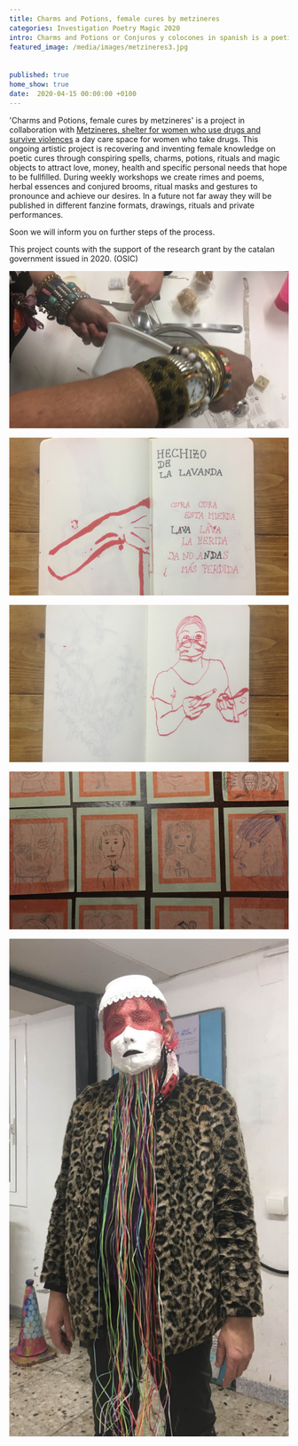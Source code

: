```yaml
---
title: Charms and Potions, female cures by metzineres
categories: Investigation Poetry Magic 2020
intro: Charms and Potions or Conjuros y colocones in spanish is a poetic investigation on the spirituality by women who use drugs.
featured_image: /media/images/metzineres3.jpg


published: true
home_show: true
date:  2020-04-15 00:00:00 +0100
---
```

'Charms and Potions, female cures by metzineres' is a project in collaboration with [Metzineres, shelter for women who use drugs and survive violences](http://metzineres.net/) a day care space for women who take drugs.
This ongoing artistic project is recovering and inventing female knowledge on poetic cures through conspiring spells, charms, potions, rituals and magic objects to attract love, money, health and specific personal needs that hope to be fullfilled. During weekly workshops we create rimes and poems, herbal essences and conjured brooms, ritual masks and gestures to pronounce and achieve our desires. In a future not far away they will be published in different fanzine formats, drawings, rituals and private performances.

Soon we will inform you on further steps of the process.

This project counts with the support of the research grant by the catalan government issued in 2020. (OSIC)


![image](/media/images/metzineres4.jpg)

![image](/media/images/metzineres2.jpg)

![image](/media/images/metzineres1.jpg)

![image](/media/images/metzineres5.jpg)

![image](/media/images/metzineres6.jpg)
